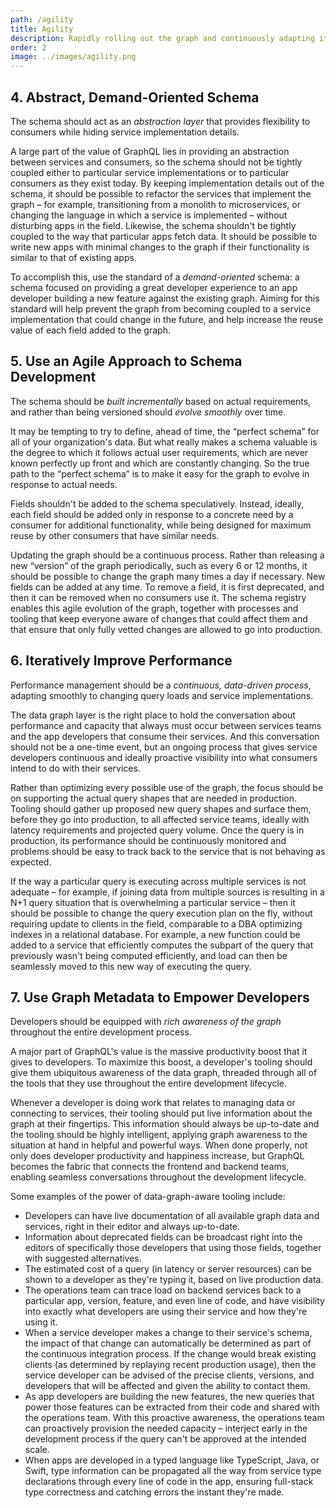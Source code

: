 ```yaml
---
path: /agility
title: Agility
description: Rapidly rolling out the graph and continuously adapting it to changing needs
order: 2
image: ../images/agility.png
---
```


## 4. Abstract, Demand-Oriented Schema

The schema should act as an *abstraction layer* that provides flexibility to consumers while hiding service implementation details.

A large part of the value of GraphQL lies in providing an abstraction between services and consumers, so the schema should not be tightly coupled either to particular service implementations or to particular consumers as they exist today. By keeping implementation details out of the schema, it should be possible to refactor the services that implement the graph – for example, transitioning from a monolith to microservices, or changing the language in which a service is implemented – without disturbing apps in the field. Likewise, the schema shouldn't be tightly coupled to the way that particular apps fetch data. It should be possible to write new apps with minimal changes to the graph if their functionality is similar to that of existing apps.

To accomplish this, use the standard of a *demand-oriented* schema: a schema focused on providing a great developer experience to an app developer building a new feature against the existing graph. Aiming for this standard will help prevent the graph from becoming coupled to a service implementation that could change in the future, and help increase the reuse value of each field added to the graph.

## 5. Use an Agile Approach to Schema Development

The schema should be *built incrementally* based on actual requirements, and rather than being versioned should *evolve smoothly* over time.

It may be tempting to try to define, ahead of time, the “perfect schema” for all of your organization's data. But what really makes a schema valuable is the degree to which it follows actual user requirements, which are never known perfectly up front and which are constantly changing. So the true path to the “perfect schema” is to make it easy for the graph to evolve in response to actual needs.

Fields shouldn't be added to the schema speculatively. Instead, ideally, each field should be added only in response to a concrete need by a consumer for additional functionality, while being designed for maximum reuse by other consumers that have similar needs.

Updating the graph should be a continuous process. Rather than releasing a new “version” of the graph periodically, such as every 6 or 12 months, it should be possible to change the graph many times a day if necessary. New fields can be added at any time. To remove a field, it is first deprecated, and then it can be removed when no consumers use it. The schema registry enables this agile evolution of the graph, together with processes and tooling that keep everyone aware of changes that could affect them and that ensure that only fully vetted changes are allowed to go into production.

## 6. Iteratively Improve Performance

Performance management should be a *continuous, data-driven process*, adapting smoothly to changing query loads and service implementations.

The data graph layer is the right place to hold the conversation about performance and capacity that always must occur between services teams and the app developers that consume their services. And this conversation should not be a one-time event, but an ongoing process that gives service developers continuous and ideally proactive visibility into what consumers intend to do with their services.

Rather than optimizing every possible use of the graph, the focus should be on supporting the actual query shapes that are needed in production. Tooling should gather up proposed new query shapes and surface them, before they go into production, to all affected service teams, ideally with latency requirements and projected query volume. Once the query is in production, its performance should be continuously monitored and problems should be easy to track back to the service that is not behaving as expected.

If the way a particular query is executing across multiple services is not adequate – for example, if joining data from multiple sources is resulting in a N+1 query situation that is overwhelming a particular service – then it should be possible to change the query execution plan on the fly, without requiring update to clients in the field, comparable to a DBA optimizing indexes in a relational database. For example, a new function could be added to a service that efficiently computes the subpart of the query that previously wasn't being computed efficiently, and load can then be seamlessly moved to this new way of executing the query.

## 7. Use Graph Metadata to Empower Developers

Developers should be equipped with *rich awareness of the graph* throughout the entire development process.

A major part of GraphQL's value is the massive productivity boost that it gives to developers. To maximize this boost, a developer's tooling should give them ubiquitous awareness of the data graph, threaded through all of the tools that they use throughout the entire development lifecycle.

Whenever a developer is doing work that relates to managing data or connecting to services, their tooling should put live information about the graph at their fingertips. This information should always be up-to-date and the tooling should be highly intelligent, applying graph awareness to the situation at hand in helpful and powerful ways. When done properly, not only does developer productivity and happiness increase, but GraphQL becomes the fabric that connects the frontend and backend teams, enabling seamless conversations throughout the development lifecycle.

Some examples of the power of data-graph-aware tooling include:

* Developers can have live documentation of all available graph data and services, right in their editor and always up-to-date.
* Information about deprecated fields can be broadcast right into the editors of specifically those developers that using those fields, together with suggested alternatives.
* The estimated cost of a query (in latency or server resources) can be shown to a developer as they're typing it, based on live production data.
* The operations team can trace load on backend services back to a particular app, version, feature, and even line of code, and have visibility into exactly what developers are using their service and how they're using it.
* When a service developer makes a change to their service's schema, the impact of that change can automatically be determined as part of the continuous integration process. If the change would break existing clients (as determined by replaying recent production usage), then the service developer can be advised of the precise clients, versions, and developers that will be affected and given the ability to contact them.
* As app developers are building the new features, the new queries that power those features can be extracted from their code and shared with the operations team. With this proactive awareness, the operations team can proactively provision the needed capacity – interject early in the development process if the query can't be approved at the intended scale.
* When apps are developed in a typed language like TypeScript, Java, or Swift, type information can be propagated all the way from service type declarations through every line of code in the app, ensuring full-stack type correctness and catching errors the instant they're made.

<!-- end -->
